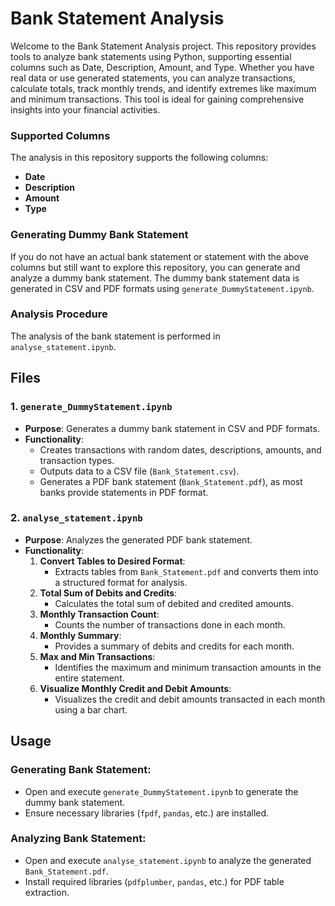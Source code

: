 # Bank Statement Analysis

Welcome to the Bank Statement Analysis project. This repository provides tools to analyze bank statements using Python, supporting essential columns such as Date, Description, Amount, and Type. Whether you have real data or use generated statements, you can analyze transactions, calculate totals, track monthly trends, and identify extremes like maximum and minimum transactions. This tool is ideal for gaining comprehensive insights into your financial activities.

### Supported Columns
The analysis in this repository supports the following columns:
- **Date**
- **Description**
- **Amount**
- **Type**

### Generating Dummy Bank Statement
If you do not have an actual bank statement or statement with the above columns but still want to explore this repository, you can generate and analyze a dummy bank statement. The dummy bank statement data is generated in CSV and PDF formats using `generate_DummyStatement.ipynb`.

### Analysis Procedure
The analysis of the bank statement is performed in `analyse_statement.ipynb`.

## Files

### 1. `generate_DummyStatement.ipynb`

- **Purpose**: Generates a dummy bank statement in CSV and PDF formats.
- **Functionality**:
  - Creates transactions with random dates, descriptions, amounts, and transaction types.
  - Outputs data to a CSV file (`Bank_Statement.csv`).
  - Generates a PDF bank statement (`Bank_Statement.pdf`), as most banks provide statements in PDF format.

### 2. `analyse_statement.ipynb`

- **Purpose**: Analyzes the generated PDF bank statement.
- **Functionality**:
  1. **Convert Tables to Desired Format**:
     - Extracts tables from `Bank_Statement.pdf` and converts them into a structured format for analysis.
  2. **Total Sum of Debits and Credits**:
     - Calculates the total sum of debited and credited amounts.
  3. **Monthly Transaction Count**:
     - Counts the number of transactions done in each month.
  4. **Monthly Summary**:
     - Provides a summary of debits and credits for each month.
  5. **Max and Min Transactions**:
     - Identifies the maximum and minimum transaction amounts in the entire statement.
  6. **Visualize Monthly Credit and Debit Amounts**:
     - Visualizes the credit and debit amounts transacted in each month using a bar chart.

## Usage

### Generating Bank Statement:

- Open and execute `generate_DummyStatement.ipynb` to generate the dummy bank statement.
- Ensure necessary libraries (`fpdf`, `pandas`, etc.) are installed.

### Analyzing Bank Statement:

- Open and execute `analyse_statement.ipynb` to analyze the generated `Bank_Statement.pdf`.
- Install required libraries (`pdfplumber`, `pandas`, etc.) for PDF table extraction.
